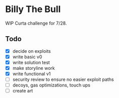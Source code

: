 # Billy The Bull

WIP Curta challenge for 7/28.

## Todo

- [x] decide on exploits
- [x] write basic v0
- [x] write solution test
- [x] make storyline work
- [x] write functional v1
- [ ] security review to ensure no easier exploit paths
- [ ] decoys, gas optimizations, touch ups
- [ ] create art
